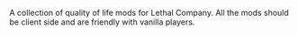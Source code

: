 A collection of quality of life mods for Lethal Company. All the mods should be client side and are friendly with vanilla players.